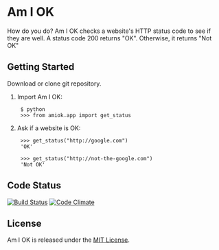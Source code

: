 # Am I OK

How do you do? Am I OK checks a website's HTTP status code to see if they are well. A status code 200 returns "OK". Otherwise, it returns "Not OK"

## Getting Started

Download or clone git repository.

1. Import Am I OK:

        $ python
        >>> from amiok.app import get_status

2. Ask if a website is OK:

        >>> get_status("http://google.com")
        'OK'

        >>> get_status("http://not-the-google.com")
        'Not OK'

## Code Status

[![Build Status](https://travis-ci.org/Cloudplement/amiok.svg?branch=master)](https://travis-ci.org/Cloudplement/amiok) [![Code Climate](https://codeclimate.com/github/Cloudplement/amiok/badges/gpa.svg)](https://codeclimate.com/github/Cloudplement/amiok)

## License

Am I OK is released under the [MIT License](http://www.opensource.org/licenses/MIT).
